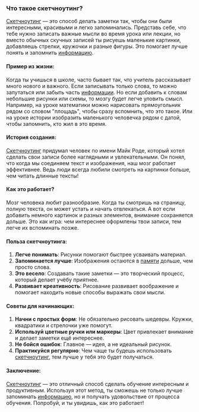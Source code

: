 ### Что такое скетчноутинг?

[Скетчноутинг](KIDBOOK/learning/knowledge_structure/concepts/Скетчноутинг.md) — это способ делать заметки так, чтобы они были интересными, красивыми и легко запоминались. Представь себе, что тебе нужно записать важные мысли во время урока или лекции, но вместо обычных скучных записей ты рисуешь маленькие картинки, добавляешь стрелки, кружочки и разные фигуры. Это помогает лучше понять и запомнить [информацию](KIDBOOK/learning/knowledge_structure/concepts/Информация.md).

#### Пример из жизни:

Когда ты учишься в школе, часто бывает так, что учитель рассказывает много нового и важного. Если записывать только слова, то можно запутаться или забыть часть [информации](KIDBOOK/learning/knowledge_structure/concepts/Информация.md). Но если добавить к словам небольшие рисунки или схемы, то мозгу будет легче уловить смысл. Например, на уроке математики можно нарисовать прямоугольник рядом со словом "площадь", чтобы сразу вспомнить, что это такое. Или на уроке истории изобразить маленького человечка рядом с датой, чтобы запомнить, кто жил в это время.

#### История создания:

[Скетчноутинг](KIDBOOK/learning/knowledge_structure/concepts/Скетчноутинг.md) придумал человек по имени Майк Роде, который хотел сделать свои записи более наглядными и увлекательными. Он понял, что когда мы соединяем текст и изображения, наш мозг работает эффективнее. Ведь люди всегда любили смотреть на картинки больше, чем читать длинные тексты!

#### Как это работает?

Мозг человека любит разнообразие. Когда ты смотришь на страницу, полную текста, он может устать и начать отвлекаться. А вот если добавить немного картинок и разных элементов, внимание сохраняется дольше. Это как игра: чем интереснее оформлены твои записи, тем легче их вспоминать позже.

#### Польза скетчноутинга:

1. **Легче понимать**: Рисунки помогают быстрее усваивать материал.
2. **Запоминается лучше**: Изображения остаются в [памяти](KIDBOOK/learning/knowledge_structure/concepts/Память.md) дольше, чем просто слова.
3. **Это весело**: Создавать такие заметки — это творческий процесс, который делает учёбу приятнее.
4. **Развивает креативность**: Рисование развивает воображение и помогает находить новые способы выражать свои мысли.

#### Советы для начинающих:

1. **Начни с простых форм**: Не обязательно рисовать шедевры. Кружки, квадратики и стрелочки уже помогут.
2. **Используй цветные ручки или маркеры**: Цвет привлекает внимание и делает заметки ещё интереснее.
3. **Не бойся ошибок**: Главное — идея, а не идеальный рисунок.
4. **Практикуйся регулярно**: Чем чаще ты будешь использовать [скетчноутинг](KIDBOOK/learning/knowledge_structure/concepts/Скетчноутинг.md), тем лучше у тебя это будет получаться.

#### Заключение:

[Скетчноутинг](KIDBOOK/learning/knowledge_structure/concepts/Скетчноутинг.md) — это отличный способ сделать обучение интересным и продуктивным. Используя этот метод, ты сможешь не только лучше запоминать [информацию](KIDBOOK/learning/knowledge_structure/concepts/Информация.md), но и получать удовольствие от процесса обучения. Попробуй, и ты увидишь, как это работает!